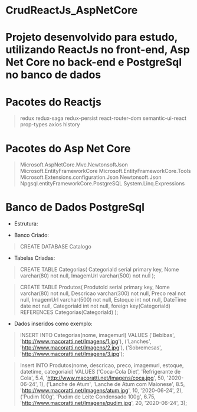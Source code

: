 # CrudReactJs_AspNetCore

# Projeto desenvolvido para estudo, utilizando ReactJs no front-end, Asp Net Core no back-end e PostgreSql no banco de dados

# Pacotes do Reactjs

> redux
> redux-saga
> redux-persist
> react-router-dom
> semantic-ui-react
> prop-types
> axios
> history

# Pacotes do Asp Net Core

> Microsoft.AspNetCore.Mvc.NewtonsoftJson
> Microsoft.EntityFrameworkCore
> Microsoft.EntityFrameworkCore.Tools
> Microsoft.Extensions.configuration.Json
> Newtonsoft.Json
> Npgsql.entityFrameworkCore.PostgreSQL
> System.Linq.Expressions

# Banco de Dados PostgreSql

- Estrutura:

- Banco Criado:

> CREATE DATABASE Catalogo

- Tabelas Criadas:

> CREATE TABLE Categorias(
	CategoriaId serial primary key,
   	Nome varchar(80) not null,
    ImagemUrl varchar(500) not null	
);

> CREATE TABLE Produtos(
	ProdutoId serial primary key,
   	Nome varchar(80) not null,
    Descricao varchar(300) not null,
    Preco real not null,
	ImagemUrl varchar(500) not null,
	Estoque int not null,
	DateTime date not null,
	CategoriaId  int not null,
	foreign key(CategoriaId) REFERENCES Categorias(CategoriaId)
);

- Dados inseridos como exemplo:

> INSERT INTO Categorias(nome, imagemurl)
VALUES
('Bebibas', 'http://www.macoratti.net/Imagens/1.jpg'),
('Lanches',	'http://www.macoratti.net/Imagens/2.jpg'),
('Sobremesas', 'http://www.macoratti.net/Imagens/3.jpg');

> Insert INTO Produtos(nome, descricao, preco, imagemurl, estoque, datetime, categoriaid)
VALUES
('Coca-Cola Diet', 'Refrigerante de Cola', 5.4, 'http://www.macoratti.net/Imagens/coca.jpg', 50, '2020-06-24', 	1),
('Lanche de Atum', 'Lanche de Atum com Maionese', 8.5, 'http://www.macoratti.net/Imagens/atum.jpg', 10, '2020-06-24', 2),
('Pudim 100g', 'Pudim de Leite Condensado 100g', 6.75, 'http://www.macoratti.net/Imagens/pudim.jpg', 20, '2020-06-24', 3);
